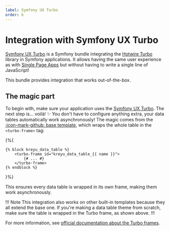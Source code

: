 ```yaml
---
label: Symfony UX Turbo
order: k
---
```


# Integration with Symfony UX Turbo

[Symfony UX Turbo](https://symfony.com/bundles/ux-turbo/current/index.html) is a Symfony bundle integrating the [Hotwire Turbo](https://turbo.hotwired.dev/) library in Symfony applications.
It allows having the same user experience as with [Single Page Apps](https://en.wikipedia.org/wiki/Single-page_application) but without having to write a single line of JavaScript!

This bundle provides integration that works out-of-the-box.

## The magic part

To begin with, make sure your application uses the [Symfony UX Turbo](https://symfony.com/bundles/ux-turbo/current/index.html#usage).
The next step is... voilà! ✨ You don't have to configure anything extra, your data tables automatically work asynchronously!
The magic comes from the [:icon-mark-github: base template](https://github.com/Kreyu/data-table-bundle/blob/main/src/Resources/views/themes/base.html.twig), 
which wraps the whole table in the `<turbo-frame>` tag:

{%{
```twig # @KreyuDataTable/themes/base.html.twig
{% block kreyu_data_table %}
    <turbo-frame id="kreyu_data_table_{{ name }}">
        {# ... #}
    </turbo-frame>
{% endblock %}
```
}%}

This ensures every data table is wrapped in its own frame, making them work asynchronously.

!!! Note
This integration also works on other built-in templates because they all extend the base one.
If you're making a data table theme from scratch, make sure the table is wrapped in the Turbo frame, as shown above. 
!!!

For more information, see [official documentation about the Turbo frames](https://symfony.com/bundles/ux-turbo/current/index.html#decomposing-complex-pages-with-turbo-frames).
